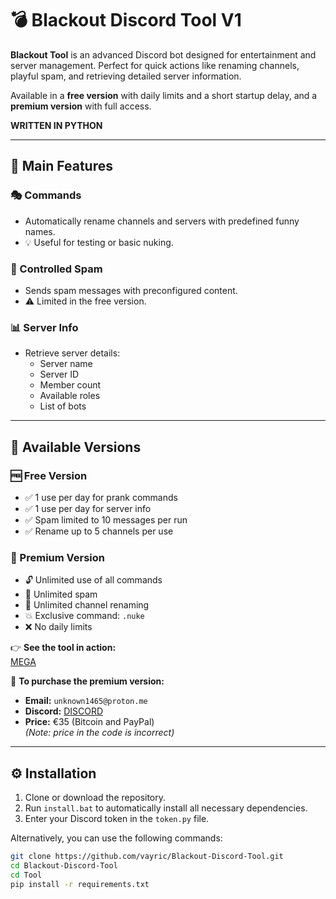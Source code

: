# 💣 Blackout Discord Tool V1

**Blackout Tool** is an advanced Discord bot designed for entertainment and server management. Perfect for quick actions like renaming channels, playful spam, and retrieving detailed server information.

Available in a **free version** with daily limits and a short startup delay, and a **premium version** with full access.

**WRITTEN IN PYTHON**

---

## 🧩 Main Features

### 🎭 Commands
- Automatically rename channels and servers with predefined funny names.
- 💡 Useful for testing or basic nuking.

### 💬 Controlled Spam
- Sends spam messages with preconfigured content.
- ⚠️ Limited in the free version.

### 📊 Server Info
- Retrieve server details:
  - Server name
  - Server ID
  - Member count
  - Available roles
  - List of bots

---

## 🔄 Available Versions

### 🆓 Free Version
- ✅ 1 use per day for prank commands
- ✅ 1 use per day for server info
- ✅ Spam limited to 10 messages per run
- ✅ Rename up to 5 channels per use

### 💎 Premium Version
- 🔓 Unlimited use of all commands
- 💬 Unlimited spam
- 🔁 Unlimited channel renaming
- 💥 Exclusive command: `.nuke`
- ❌ No daily limits

👉 **See the tool in action:**  
[MEGA](https://mega.nz/folder/YM52ECoK#sDcDsPgbZkxaxY_Ysp9QFg)

📧 **To purchase the premium version:**  
- **Email:** `unknown1465@proton.me`  
- **Discord:** [DISCORD](https://discord.gg/tkJbarATCP)  
- **Price:** €35 (Bitcoin and PayPal)  
  *(Note: price in the code is incorrect)*

---

## ⚙️ Installation

1. Clone or download the repository.
2. Run `install.bat` to automatically install all necessary dependencies.
3. Enter your Discord token in the `token.py` file.

Alternatively, you can use the following commands:

```bash
git clone https://github.com/vayric/Blackout-Discord-Tool.git
cd Blackout-Discord-Tool
cd Tool
pip install -r requirements.txt
